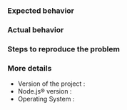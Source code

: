 ### Expected behavior


### Actual behavior


### Steps to reproduce the problem


### More details

 - Version of the project : 
 - Node.js&reg; version : 
 - Operating System : 
